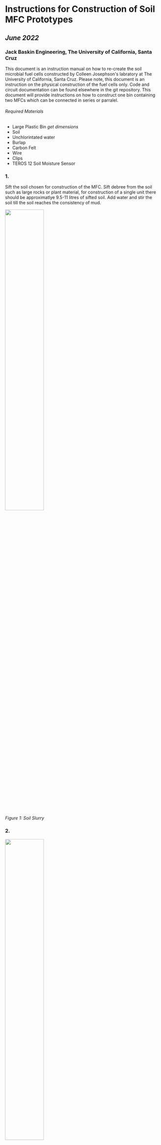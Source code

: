 # Instructions for Construction of Soil MFC Prototypes
## _June 2022_
### Jack Baskin Engineering, The University of California, Santa Cruz
This document is an instruction manual on how to re-create the soil microbial fuel cells constructed by Colleen Josephson's labratory at The University of California, Santa Cruz. Please note, this document is an instruction on the physical construction of the fuel cells only. Code and circuit documentation can be found elsewhere in the git repository. This document will provide instructions on how to construct one bin containing two MFCs which can be connected in series or parralel.
###### Required Materials
- Large Plastic Bin *get dimensions*
- Soil
- Unchlorintated water
- Burlap
- Carbon Felt
- Wire
- Clips
- TEROS 12 Soil Moisture Sensor

### 1.
Sift the soil chosen for construction of the MFC. Sift debree from the soil such as large rocks or plant material, for construction of a single unit there should be approximatlye 9.5-11 litres of sifted soil. Add water and stir the soil till the soil reaches the consistency of mud.

<img src="https://user-images.githubusercontent.com/66144060/175663092-a8f446ce-bf56-44af-9b82-7db259d6c06f.jpg" width=50% height=50%>

*Figure 1: Soil Slurry*

### 2.
<img src="https://user-images.githubusercontent.com/66144060/175664796-5409e6bc-bf0c-4a6e-9b81-c59564d2a3ce.jpg" width=50% height=50%>

*Figure 2: Plastic Bin*

Insert the burlap into the plastic bin. The burlap should reach the bottem of the bin and all corners. Clip the burlap to the edges of the plastic bin. See figure 3 for an example. It is recomended to use at least three layers of burlap to prevent tearing.

<img src="https://user-images.githubusercontent.com/66144060/175664950-819b132c-3286-40d7-af8e-5054f5524b2d.jpg" width =50% height=50%>

*Figure 3: Burlap Clipped into the Plastic Bin*
### 3.
Cut out four 12.5cm diameter carbon felt circles. 

<img src="https://user-images.githubusercontent.com/66144060/175681895-cfeecf75-c2da-44fd-ade7-17c6c59ecb7f.jpg" width =50% height=50%>

*Figure 4: Carbon Felt Circle*

### 4.
Cut an appropiatly long piece of wireing to insert into a carbon felt circle. The exact length can vary, but the wireing should be at least 30cm to ensure that the wire can exit the soi. Strip 12.5cm inches of wireing bare, and insert the wire parallel to the large flat faces of the carbon felt circle. It is acceptable if some of the wire sticks out of the carbon felt, but enough should be in contact with the felt to ensure strong conductivity.

<img src="https://user-images.githubusercontent.com/66144060/175686392-40c3696f-d726-46a0-b9fe-33b1ba4f8713.jpg" width = 50% height =50%>

*Figure 5: Wire Inserted into Carbon Felt Circle, Right View*

<img src="https://user-images.githubusercontent.com/66144060/175693783-6615dcee-1ce5-4e1e-a373-a12b50c41ad3.jpg" width = 50% height = 50%>

*Figure 6: Wire Inserted into Carbon Felt Circle, Top View*

Repeat this process for all four carbon felt circles.

### 5.
Pour approxiamtly 3cm-5cm of mud into the burlap. Make sure the mud is distrubeted evenly, and that there are no air bubbles. Lay two of the carbon felt circles flat on the mud at opposite ends of the bin. Each carbon felt circle will serve as an anode of one microbial fuel cell.

<img src="https://user-images.githubusercontent.com/66144060/175695520-a97be077-8451-4236-9b6d-ea71bd1e8dfb.jpg" width = 50% height =50%>

*Figure 7: Anodes on top of soil slurry*

### 6.
Pour an additional 2cm of of mud on top of the anodes. Be sure to pour the mud evenly and avoid air bubbles.

Insert the TEROS 12 Soil Moisture Sensor slightly adjacent to where the carbon felt circles would be. Lay the sensor horizontal with the three tips pointing towards the MFCs. Ensure that the cord of the sensor does not lead out above the anodes.

<img src="https://user-images.githubusercontent.com/66144060/176010757-07c28d1e-dd82-4e91-ae0c-a56beb737be8.jpg" width = 50% height =50%>

*Figure 8: Soil Moisture Sensor Insertion*

### 7.
Pour another 3cm layer of mud on top of the carbon felt layer. For a total mud layer inbetween the anodes and the cathodes of 5cm. Once again make sure the mud pours flat and that there are no air bubbles. Lay the second set of carbon felt circles directly over top where the cathode carbon felt circles are 5cm below. This second set of carbon felt circles serve as the cathodes, and if the cathodes are too far offset from the anodes the MFC will not produce any voltage.

<img src="https://user-images.githubusercontent.com/66144060/175695699-24998a1c-f94d-4c43-8ab6-4a2f043bea2f.jpg" width = 50% height =50%>

*Figure 9: Cathodes on top of sol slurry*

### 8. 
Moniter and maintain desired soil mositure over time. 




